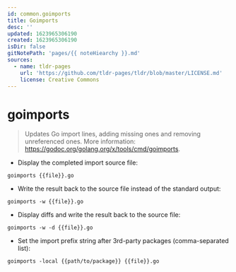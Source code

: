```yaml
---
id: common.goimports
title: Goimports
desc: ''
updated: 1623965306190
created: 1623965306190
isDir: false
gitNotePath: 'pages/{{ noteHiearchy }}.md'
sources:
  - name: tldr-pages
    url: 'https://github.com/tldr-pages/tldr/blob/master/LICENSE.md'
    license: Creative Commons
---
```

# goimports

> Updates Go import lines, adding missing ones and removing unreferenced ones.
> More information: <https://godoc.org/golang.org/x/tools/cmd/goimports>.

- Display the completed import source file:

`goimports {{file}}.go`

- Write the result back to the source file instead of the standard output:

`goimports -w {{file}}.go`

- Display diffs and write the result back to the source file:

`goimports -w -d {{file}}.go`

- Set the import prefix string after 3rd-party packages (comma-separated list):

`goimports -local {{path/to/package}} {{file}}.go`

